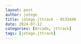 ```yaml
---
layout: post
author: jotego
title: jotego.jttrack - 8533440
date: 2024-07-12
categories: [Arcade, jttrack]
tags: [jotego.jttrack]
---
```


